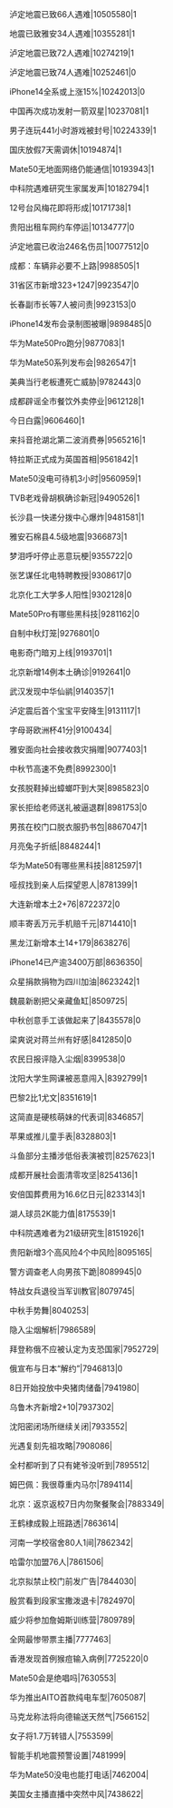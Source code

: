 泸定地震已致66人遇难|10505580|1

地震已致雅安34人遇难|10355281|1

泸定地震已致72人遇难|10274219|1

泸定地震已致74人遇难|10252461|0

iPhone14全系或上涨15%|10242013|0

中国再次成功发射一箭双星|10237081|1

男子连玩441小时游戏被封号|10224339|1

国庆放假7天需调休|10194874|1

Mate50无地面网络仍能通信|10193943|1

中科院遇难研究生家属发声|10182794|1

12号台风梅花即将形成|10171738|1

贵阳出租车网约车停运|10134777|0

泸定地震已收治246名伤员|10077512|0

成都：车辆非必要不上路|9988505|1

31省区市新增323+1247|9923547|0

长春副市长等7人被问责|9923153|0

iPhone14发布会录制图被曝|9898485|0

华为Mate50Pro跑分|9877083|1

华为Mate50系列发布会|9826547|1

美典当行老板遭死亡威胁|9782443|0

成都辟谣全市餐饮外卖停业|9612128|1

今日白露|9606460|1

来抖音抢湖北第二波消费券|9565216|1

特拉斯正式成为英国首相|9561842|1

Mate50没电可待机3小时|9560959|1

TVB老戏骨胡枫确诊新冠|9490526|1

长沙县一快递分拨中心爆炸|9481581|1

雅安石棉县4.5级地震|9366873|1

梦泪呼吁停止恶意玩梗|9355722|0

张艺谋任北电特聘教授|9308617|0

北京化工大学多人阳性|9302128|0

Mate50Pro有哪些黑科技|9281162|0

自制中秋灯笼|9276801|0

电影奇门暗刃上线|9193701|1

北京新增14例本土确诊|9192641|0

武汉发现中华仙鹟|9140357|1

泸定震后首个宝宝平安降生|9131117|1

字母哥欧洲杯41分|9100434|

雅安面向社会接收救灾捐赠|9077403|1

中秋节高速不免费|8992300|1

女孩脱鞋掉出蟑螂吓到大哭|8985823|0

家长拒给老师送礼被逼退群|8981753|0

男孩在校门口脱衣服扔书包|8867047|1

月亮兔子折纸|8848244|1

华为Mate50有哪些黑科技|8812597|1

哑叔找到亲人后探望恩人|8781399|1

大连新增本土2+76|8722372|0

顺丰寄丢万元手机赔千元|8714410|1

黑龙江新增本土14+179|8638276|

iPhone14已产逾3400万部|8636350|

众星捐款捐物为四川加油|8623242|1

魏晨新剧把父亲藏鱼缸|8509725|

中秋创意手工该做起来了|8435578|0

梁爽说对蒋兰州有好感|8412850|0

农民日报评隐入尘烟|8399538|0

沈阳大学生网课被恶意闯入|8392799|1

巴黎2比1尤文|8351619|1

这简直是硬核萌妹的代表词|8346857|

苹果或推儿童手表|8328803|1

斗鱼部分主播涉低俗表演被罚|8257623|1

成都开展社会面清零攻坚|8254136|1

安倍国葬费用为16.6亿日元|8233143|1

湖人球员2K能力值|8175539|1

中科院遇难者为21级研究生|8151926|1

贵阳新增3个高风险4个中风险|8095165|

警方调查老人向男孩下跪|8089945|0

特战女兵退役当军训教官|8079745|

中秋手势舞|8040253|

隐入尘烟解析|7986589|

拜登称俄不应被认定为支恐国家|7952729|

俄宣布与日本“解约”|7946813|0

8日开始投放中央猪肉储备|7941980|

乌鲁木齐新增2+10|7937302|

沈阳密闭场所继续关闭|7933552|

光遇复刻先祖攻略|7908086|

全村都听到了只有姥爷没听到|7895512|

姆巴佩：我很尊重内马尔|7894114|

北京：返京返校7日内勿聚餐聚会|7883349|

王鹤棣成毅上班路透|7863614|

河南一学校宿舍80人1间|7862342|

哈雷尔加盟76人|7861506|

北京拟禁止校门前发广告|7844030|

殷赏看到段家宝撒泼退卡|7824970|

威少将参加詹姆斯训练营|7809789|

全网最惨带票主播|7777463|

香港发现首例猴痘输入病例|7725220|0

Mate50会是绝唱吗|7630553|

华为推出AITO首款纯电车型|7605087|

马克龙称法将向德输送天然气|7566152|

女子将1.7万转错人|7553599|

智能手机地震预警设置|7481999|

华为Mate50没电也能打电话|7462004|

美国女主播直播中突然中风|7438622|

